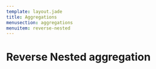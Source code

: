 ```yaml
---
template: layout.jade
title: Aggregations
menusection: aggregations
menuitem: reverse-nested
---
```



# Reverse Nested aggregation
